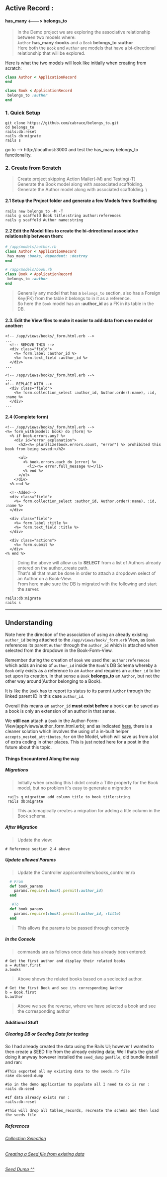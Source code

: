 


Active Record :  
-----
#### has_many <---> belongs_to
> In the Demo project we are exploring the associative relationship between two models where: \
> `Author` **has_many :books** and a `Book` **belongs_to :author** \
> Here both the `Book` and `Author` are models that have a bi-directional relationship that will be explored.

Here is what the two models will look like initially when creating from scratch:
```ruby
class Author < ApplicationRecord 
end

class Book < ApplicationRecord
 belongs_to :author
end
```

### 1. Quick Setup

```
git clone https://github.com/cabrace/belongs_to.git
cd belongs_to
rails:db:reset
rails db:migrate
rails s 
```
go to -->  http://localhost:3000 and test the has_many belongs_to functionality.


### 2. Create from Scratch

> Create project skipping Action Mailer(-M) and Testing(-T)  \
> Generate the Book model along with assosciated scaffolding.  \
> Generate the Author model along with associated scaffolding.  \

#### 2.1 Setup the Project folder and generate a few Models from Scaffolding
```
rails new belongs_to -M -T 
rails g scaffold Book title:string author:references 
rails g scaffold Author name:string
```
#### 2.2 Edit the Model files to create the bi-drirectional associative relationship between them:

```ruby
# /app/models/author.rb
class Author < ApplicationRecord 
 has_many :books, dependent: :destroy
end

# /app/models/book.rb
class Book < ApplicationRecord
 belongs_to :author
end
```
> Generally any model that has a `belongs_to` section, also has a Foreign Key(FK) from the table it belongs to in it as a reference.  
> So here the `Book` model has an **:author_id** as a FK in its table in the DB.

#### 2.3. Edit the View files to make it easier to add data from one model or another:

```erb
<!-- /app/views/books/_form.html.erb -->
...
  <!-- REMOVE THIS -->
  <div class="field">
    <%= form.label :author_id %>
    <%= form.text_field :author_id %>
  </div>
...
```
```erb
<!-- /app/views/books/_form.html.erb -->
...
<!-- REPLACE WITH -->
  <div class="field">
    <%= form.collection_select :author_id, Author.order(:name), :id, :name %>
  </div>
...
```
#### 2.4 (Complete form)

```erb
<!-- /app/views/books/_form.html.erb -->
<%= form_with(model: book) do |form| %>
  <% if book.errors.any? %>
    <div id="error_explanation">
      <h2><%= pluralize(book.errors.count, "error") %> prohibited this book from being saved:</h2>

      <ul>
        <% book.errors.each do |error| %>
          <li><%= error.full_message %></li>
        <% end %>
      </ul>
    </div>
  <% end %>

  <!--Added-->
  <div class="field">
    <%= form.collection_select :author_id, Author.order(:name), :id, :name %>
  </div>

  <div class="field">
    <%= form.label :title %>
    <%= form.text_field :title %>
  </div>

  <div class="actions">
    <%= form.submit %>
  </div>
<% end %>
```
> Doing the above will allow us to **SELECT** from a list of Authors already entered on the author_create path.  
> That's all that must be done in order to attach a dropdown select of an Author on a Book-View.  
> From here make sure the DB is migrated with the following and start the server. 

```
rails:db:migrate
rails s
```
----
Understanding
----
Note here the direction of the association of using an already existing `author_id` being attached to the `/app/views/book/_form.erb` View, as `Book` references its parent `Author` through the `author_id` which is attached when selected from the dropdown in the Book-Form-View. 

Remember during the creation of `Book` we used the: `author:references` which adds an index of `author_id` inside the `Book`'s DB Schema whereby a `Book` only exists as a reference to an `Author` and requires an `author_id` to be set upon its creation. In that sense a `Book` **belongs_to** an `Author`, but not the other way around(Author belonging to a Book). 

It is like the `Book` has to report its status to its parent `Author` through the linked parent ID in this case `author_id`. 

Overall this means an `author_id` **must exist before** a book can be saved as a book is only an extension of an author in that sense. 

We **still can** attach a `Book` in the Author-Form-View(app/views/author_form.html.erb); and as indicated [here](https://medium.com/@onyoo/why-accepts-nested-attributes-for-6ed190def58a), there is a cleaner solution which involves the using of a in-built helper `accepts_nested_attributes_for` on the Model, which will save us from a lot of extra coding in other places. This is just noted here for a post in the future about this topic.


#### Things Encountered Along the way
##### Migrations  
> Initially when creating this I didnt create a Title property for the Book model, but no problem it's easy to generate a migration
```
 rails g migration add_column_title_to_book title:string
 rails db:migrate
```
> This automagically creates a migration for adding a title column in the Book schema.

##### After Migration 
> Update the view:

```
# Reference section 2.4 above
```
##### Update allowed Params
>  Update the Controller
app/controllers/books_controller.rb

```ruby
  # From
  def book_params
    params.require(:book).permit(:author_id)
  end
```
```ruby
   #To 
  def book_params
    params.require(:book).permit(:author_id, :title)
  end
```
> This allows the params to be passed through correctly

##### In the Console 
> commands are as follows
> once data has already been entered:

```
# Get the first author and display their related books
a = Author.first
a.books
```
> Above shows the related books based on a seclected author.

```
# Get the first Book and see its corresponding Author
b = Book.first
b.author
```
> Above we see the reverse, where we have selected a book and see the corresponding author



#### Additional Stuff

##### Clearing DB or Seeding Data for testing
So I had already created the data using the Rails UI; however I wanted to then create a SEED file from the already existing data;
Well thats the gist of doing it anyway however installed the `seed_dump` `gemfile`, did bundle install and ran:

```     
#This exported all my existing data to the seeds.rb file
rake db:seed:dump
     
#So in the demo application to populate all I need to do is run :
rails db:seed
```
```
#If data already exists run : 
rails:db:reset

#This will drop all tables_records, recreate the schema and then load the seeds file
```
##### References
###### [Collection Selection](https://theresamorelli.medium.com/collection-select-what-the-heck-4e1cabc4be4b)
###### [Creating a Seed file from existing data](https://medium.com/railstips/create-seed-file-from-data-already-in-database-in-rails-660e5ab92b5)
###### [Seed Dump ^^](https://github.com/rroblak/seed_dump)   
